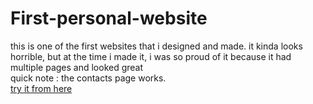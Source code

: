 # First-personal-website
this is one of the first websites that i designed and made. it kinda looks horrible, but at the time i made it, i was so proud of it because it had multiple pages and looked great <br/>
quick note : the contacts page works. <br/>
[try it from here](https://ahmedpersonalwebsite.netlify.app/)
